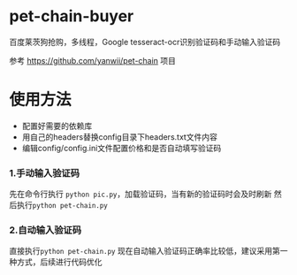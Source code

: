 # pet-chain-buyer
百度莱茨狗抢购，多线程，Google tesseract-ocr识别验证码和手动输入验证码

参考 https://github.com/yanwii/pet-chain 项目

# 使用方法
- 配置好需要的依赖库
- 用自己的headers替换config目录下headers.txt文件内容
- 编辑config/config.ini文件配置价格和是否自动填写验证码

### 1.手动输入验证码
先在命令行执行 `python pic.py`，加载验证码，当有新的验证码时会及时刷新
然后执行`python pet-chain.py`
### 2.自动输入验证码
直接执行`python pet-chain.py`
现在自动输入验证码正确率比较低，建议采用第一种方式，后续进行代码优化
